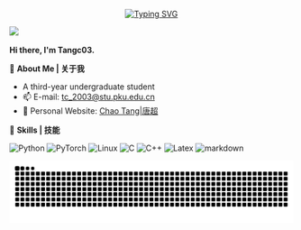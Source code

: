 <p align="center">
    <!-- https://github.com/DenverCoder1/readme-typing-svg -->
<!--     <img width="800" src="https://readme-typing-svg.demolab.com?font=LXGW+WenKai+TC&size=22&pause=1000&duration=3000&center=true&vCenter=true&random=false&width=600&lines=Welcome+to+my+GitHub+profile+page!;欢迎来到我的 GitHub 主页！" /> -->
    <a href="https://git.io/typing-svg"><img src="https://readme-typing-svg.demolab.com?font=Fira+Code&pause=1000&width=435&lines=Welcome+to+my+GitHub+profile+page!;%E6%AC%A2%E8%BF%8E%E6%9D%A5%E5%88%B0%E6%88%91%E7%9A%84+GitHub+%E4%B8%BB%E9%A1%B5%EF%BC%81" alt="Typing SVG" /></a>
</p>

![](https://komarev.com/ghpvc/?username=tangc03)

**Hi there, I'm Tangc03.**

:tangerine: **About Me | 关于我**

- A third-year undergraduate student
- :mailbox: E-mail: tc_2003@stu.pku.edu.cn
- :custard: Personal Website: [Chao Tang|唐超](https://tangc03.github.io)

:tea: **Skills | 技能**

![Python](https://img.shields.io/badge/Python-FFD43B?style=for-the-badge&logo=python&logoColor=blue)
![PyTorch](https://img.shields.io/badge/PyTorch-EE4C2C?style=for-the-badge&logo=pytorch&logoColor=white)
![Linux](https://img.shields.io/badge/Linux-FCC624?style=for-the-badge&logo=linux&logoColor=black)
![C](https://img.shields.io/badge/C-00599C?style=for-the-badge&logo=c&logoColor=white)
![C++](https://img.shields.io/badge/C%2B%2B-00599C?style=for-the-badge&logo=c%2B%2B&logoColor=white)
![Latex](https://img.shields.io/badge/LaTeX-47A141?style=for-the-badge&logo=LaTeX&logoColor=white)
![markdown](https://img.shields.io/badge/Markdown-000000?style=for-the-badge&logo=markdown&logoColor=white)

<picture>
  <source media="(prefers-color-scheme: dark)" srcset="https://raw.githubusercontent.com/tangc03/tangc03/output/github-contribution-grid-snake-dark.svg">
  <source media="(prefers-color-scheme: light)" srcset="https://raw.githubusercontent.com/tangc03/tangc03/output/github-contribution-grid-snake.svg">
  <img src="https://raw.githubusercontent.com/tangc03/tangc03/output/github-contribution-grid-snake.svg" alt="GitHub Contribution Snake">
</picture>

<!--
[![Top Langs](https://github-readme-stats.vercel.app/api/top-langs/?username=tangc03)](https://github.com/anuraghazra/github-readme-stats)

**Tangc03/TangC03** is a ✨ _special_ ✨ repository because its `README.md` (this file) appears on your GitHub profile.

Here are some ideas to get you started:

- 🔭 I’m currently working on ...
- 🌱 I’m currently learning ...
- 👯 I’m looking to collaborate on ...
- 🤔 I’m looking for help with ...
- 💬 Ask me about ...
- 📫 How to reach me: ...
- 😄 Pronouns: ...
- ⚡ Fun fact: ...
-->
